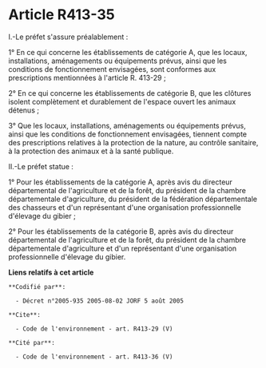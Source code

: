# Article R413-35

I.-Le préfet s'assure préalablement : 

1° En ce qui concerne les établissements de catégorie A, que les locaux, installations, aménagements ou équipements prévus,
ainsi que les conditions de fonctionnement envisagées, sont conformes aux prescriptions mentionnées à l'article R. 413-29 ; 

2° En ce qui concerne les établissements de catégorie B, que les clôtures isolent complètement et durablement de l'espace
ouvert les animaux détenus ; 

3° Que les locaux, installations, aménagements ou équipements prévus, ainsi que les conditions de fonctionnement envisagées,
tiennent compte des prescriptions relatives à la protection de la nature, au contrôle sanitaire, à la protection des animaux
et à la santé publique. 

II.-Le préfet statue : 

1° Pour les établissements de la catégorie A, après avis du directeur départemental de l'agriculture et de la forêt, du
président de la chambre départementale d'agriculture, du président de la fédération départementale des chasseurs et d'un
représentant d'une organisation professionnelle d'élevage du gibier ; 

2° Pour les établissements de la catégorie B, après avis du directeur départemental de l'agriculture et de la forêt, du
président de la chambre départementale d'agriculture et d'un représentant d'une organisation professionnelle d'élevage du
gibier.

**Liens relatifs à cet article**

	**Codifié par**:

	  - Décret n°2005-935 2005-08-02 JORF 5 août 2005

	**Cite**:

	  - Code de l'environnement - art. R413-29 (V)

	**Cité par**:

	  - Code de l'environnement - art. R413-36 (V)
